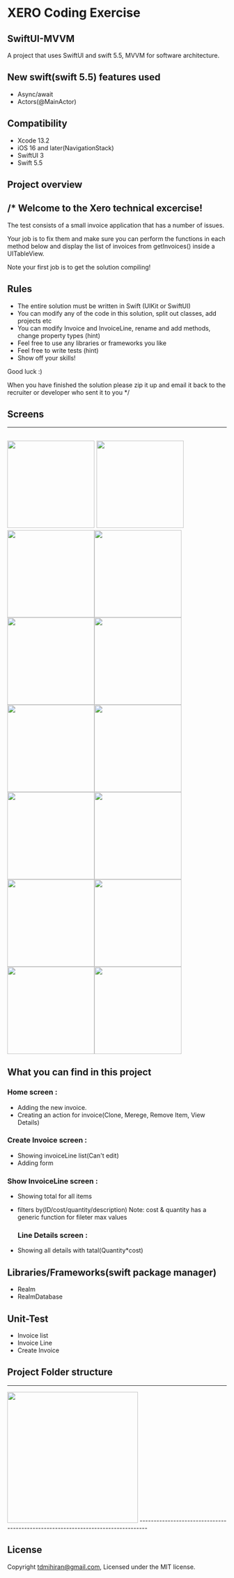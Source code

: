 # XERO Coding Exercise


## SwiftUI-MVVM
A project that uses SwiftUI and swift 5.5, MVVM for software architecture.

## New swift(swift 5.5) features used
- Async/await
- Actors(@MainActor)

## Compatibility
- Xcode 13.2
- iOS 16 and later(NavigationStack)
- SwiftUI 3
- Swift 5.5

## Project overview
/*
 Welcome to the Xero technical excercise!
 ---------------------------------------------------------------------------------
 The test consists of a small invoice application that has a number of issues.
 
 Your job is to fix them and make sure you can perform the functions in each method below and display the list of invoices from getInvoices() inside a UITableView.
 
 Note your first job is to get the solution compiling!
 
 Rules
 ---------------------------------------------------------------------------------
 * The entire solution must be written in Swift (UIKit or SwiftUI)
 * You can modify any of the code in this solution, split out classes, add projects etc
 * You can modify Invoice and InvoiceLine, rename and add methods, change property types (hint)
 * Feel free to use any libraries or frameworks you like
 * Feel free to write tests (hint)
 * Show off your skills!
 
 Good luck :)
 
 When you have finished the solution please zip it up and email it back to the recruiter or developer who sent it to you
 */

## Screens 
 ---------------------------------------------------------------------------------
<img src = "screenshot/1.png" width = "200" hight = "420"> <img src = "screenshot/2.png" width = "200" hight = "420"><img src = "screenshot/3.png" width = "200" hight = "420"><img src = "screenshot/4.png" width = "200" hight = "420"><img src = "screenshot/5.png" width = "200" hight = "420"><img src = "screenshot/6.png" width = "200" hight = "420"><img src = "screenshot/7.png" width = "200" hight = "420"><img src = "screenshot/8.png" width = "200" hight = "420"><img src = "screenshot/9.png" width = "200" hight = "420"><img src = "screenshot/10.png" width = "200" hight = "420"><img src = "screenshot/11.png" width = "200" hight = "420"><img src = "screenshot/12.png" width = "200" hight = "420"><img src = "screenshot/13.png" width = "200" hight = "420"><img src = "screenshot/14.png" width = "200" hight = "420">
 ---------------------------------------------------------------------------------

## What you can find in this project
 ### Home screen :
- Adding the new invoice.
- Creating an action for invoice(Clone, Merege, Remove Item, View Details)

 ### Create Invoice screen :
 - Showing invoiceLine list(Can't edit)
 - Adding form
 
  ### Show InvoiceLine screen :
 - Showing total for all items
 - filters by(ID/cost/quantity/description) Note: cost & quantity has a generic function for fileter max values 
 
   ### Line Details screen :
   
- Showing all details with tatal(Quantity*cost)

## Libraries/Frameworks(swift package manager)
- Realm
- RealmDatabase

## Unit-Test
- Invoice list
- Invoice Line
- Create Invoice

## Project Folder structure
 ---------------------------------------------------------------------------------
<img src = "screenshot/folderstructure.png" width = "300" hight = "420">
 ---------------------------------------------------------------------------------

## License
Copyright tdmihiran@gmail.com,  Licensed under the MIT license.
